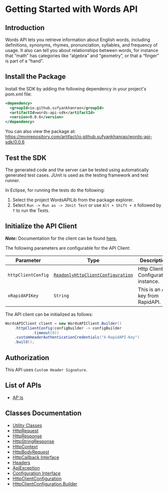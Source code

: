 
# Getting Started with Words API

## Introduction

Words API lets you retrieve information about English words, including definitions, synonyms, rhymes, pronunciation, syllables, and frequency of usage. It also can tell you about relationships between words, for instance that “math” has categories like “algebra” and “geometry”, or that a “finger” is part of a “hand”.

## Install the Package

Install the SDK by adding the following dependency in your project's pom.xml file:

```xml
<dependency>
  <groupId>io.github.sufyankhanrao</groupId>
  <artifactId>words-api-sdk</artifactId>
  <version>0.0.6</version>
</dependency>
```

You can also view the package at:
https://mvnrepository.com/artifact/io.github.sufyankhanrao/words-api-sdk/0.0.6

## Test the SDK

The generated code and the server can be tested using automatically generated test cases.
JUnit is used as the testing framework and test runner.

In Eclipse, for running the tests do the following:

1. Select the project WordsAPILib from the package explorer.
2. Select `Run -> Run as -> JUnit Test` or use `Alt + Shift + X` followed by `T` to run the Tests.

## Initialize the API Client

**_Note:_** Documentation for the client can be found [here.](https://www.github.com/sufyankhanrao/words-api-java-sdk/tree/0.0.6/doc/client.md)

The following parameters are configurable for the API Client:

| Parameter | Type | Description |
|  --- | --- | --- |
| `httpClientConfig` | [`ReadonlyHttpClientConfiguration`](https://www.github.com/sufyankhanrao/words-api-java-sdk/tree/0.0.6/doc/http-client-configuration.md) | Http Client Configuration instance. |
| `xRapidAPIKey` | `String` | This is an API key from RapidAPI. |

The API client can be initialized as follows:

```java
WordsAPIClient client = new WordsAPIClient.Builder()
    .httpClientConfig(configBuilder -> configBuilder
            .timeout(0))
    .customHeaderAuthenticationCredentials("X-RapidAPI-Key")
    .build();
```

## Authorization

This API uses `Custom Header Signature`.

## List of APIs

* [AP Is](https://www.github.com/sufyankhanrao/words-api-java-sdk/tree/0.0.6/doc/controllers/ap-is.md)

## Classes Documentation

* [Utility Classes](https://www.github.com/sufyankhanrao/words-api-java-sdk/tree/0.0.6/doc/utility-classes.md)
* [HttpRequest](https://www.github.com/sufyankhanrao/words-api-java-sdk/tree/0.0.6/doc/http-request.md)
* [HttpResponse](https://www.github.com/sufyankhanrao/words-api-java-sdk/tree/0.0.6/doc/http-response.md)
* [HttpStringResponse](https://www.github.com/sufyankhanrao/words-api-java-sdk/tree/0.0.6/doc/http-string-response.md)
* [HttpContext](https://www.github.com/sufyankhanrao/words-api-java-sdk/tree/0.0.6/doc/http-context.md)
* [HttpBodyRequest](https://www.github.com/sufyankhanrao/words-api-java-sdk/tree/0.0.6/doc/http-body-request.md)
* [HttpCallback Interface](https://www.github.com/sufyankhanrao/words-api-java-sdk/tree/0.0.6/doc/http-callback-interface.md)
* [Headers](https://www.github.com/sufyankhanrao/words-api-java-sdk/tree/0.0.6/doc/headers.md)
* [ApiException](https://www.github.com/sufyankhanrao/words-api-java-sdk/tree/0.0.6/doc/api-exception.md)
* [Configuration Interface](https://www.github.com/sufyankhanrao/words-api-java-sdk/tree/0.0.6/doc/configuration-interface.md)
* [HttpClientConfiguration](https://www.github.com/sufyankhanrao/words-api-java-sdk/tree/0.0.6/doc/http-client-configuration.md)
* [HttpClientConfiguration.Builder](https://www.github.com/sufyankhanrao/words-api-java-sdk/tree/0.0.6/doc/http-client-configuration-builder.md)

